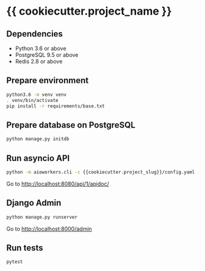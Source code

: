 # {{ cookiecutter.project_name }}

## Dependencies
* Python 3.6 or above
* PostgreSQL 9.5 or above
* Redis 2.8 or above

## Prepare environment

```bash
python3.6 -m venv venv
. venv/bin/activate
pip install -r requirements/base.txt
```

## Prepare database on PostgreSQL

```bash
python manage.py initdb
```

## Run asyncio API

```bash
python -m aioworkers.cli -c {{cookiecutter.project_slug}}/config.yaml -g --logging info
```
Go to [http://localhost:8080/api/1/apidoc/](http://localhost:8080/api/1/apidoc/)

## Django Admin

```bash
python manage.py runserver
```

Go to [http://localhost:8000/admin](http://localhost:8000/admin)

## Run tests

```bash
pytest
```
